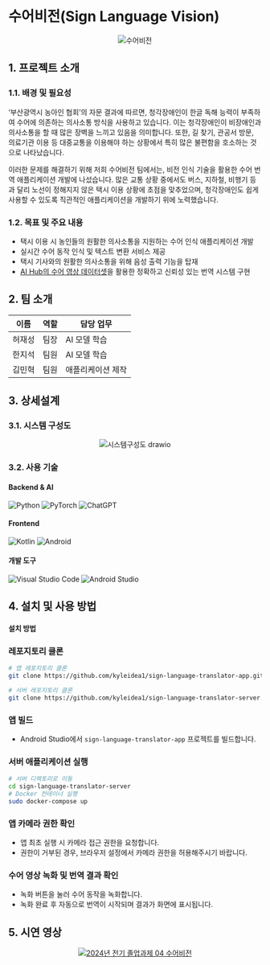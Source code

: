 # 수어비전(Sign Language Vision)

<div align="center">
  <img src="https://github.com/user-attachments/assets/e12f8c73-d145-4a19-946e-774414f3a974" alt="수어비전">
</div>


## 1. 프로젝트 소개

### 1.1. 배경 및 필요성

‘부산광역시 농아인 협회’의 자문 결과에 따르면, 청각장애인이 한글 독해 능력이 부족하여 수어에 의존하는 의사소통 방식을 사용하고 있습니다. 이는 청각장애인이 비장애인과 의사소통을 할 때 많은 장벽을 느끼고 있음을 의미합니다. 또한, 길 찾기, 관공서 방문, 의료기관 이용 등 대중교통을 이용해야 하는 상황에서 특히 많은 불편함을 호소하는 것으로 나타났습니다.


 이러한 문제를 해결하기 위해 저희 수어비전 팀에서는, 비전 인식 기술을 활용한 수어 번역 애플리케이션 개발에 나섰습니다. 많은 교통 상황 중에서도 버스, 지하철, 비행기 등과 달리 노선이 정해지지 않은 택시 이용 상황에 초점을 맞추었으며, 청각장애인도 쉽게 사용할 수 있도록 직관적인 애플리케이션을 개발하기 위에 노력했습니다.

### 1.2. 목표 및 주요 내용

- 택시 이용 시 농인들의 원활한 의사소통을 지원하는 수어 인식 애플리케이션 개발
- 실시간 수어 동작 인식 및 텍스트 변환 서비스 제공
- 택시 기사와의 원활한 의사소통을 위해 음성 출력 기능을 탑재
- [AI Hub의 수어 영상 데이터셋](https://www.aihub.or.kr/aihubdata/data/view.do?currMenu=&topMenu=&aihubDataSe=data&dataSetSn=103)을 활용한 정확하고 신뢰성 있는 번역 시스템 구현


## 2. 팀 소개

| 이름 | 역할 | 담당 업무 |
|------|------|-----------|
|   허재성   |   팀장   |   AI 모델 학습   |
|   한지석   |   팀원   |   AI 모델 학습   |
|   김민혁   |   팀원   |   애플리케이션 제작   |


## 3. 상세설계

### 3.1. 시스템 구성도

<p align="center">
  <img src="https://github.com/user-attachments/assets/f44e1988-88b9-48c1-8fd7-6e81b3496773" alt="시스템구성도 drawio">
</p>


### 3.2. 사용 기술

#### Backend & AI
![Python](https://img.shields.io/badge/python-3670A0?style=for-the-badge&logo=python&logoColor=ffdd54)
![PyTorch](https://img.shields.io/badge/PyTorch-%23EE4C2C.svg?style=for-the-badge&logo=PyTorch&logoColor=white)
![ChatGPT](https://img.shields.io/badge/chatGPT-74aa9c?style=for-the-badge&logo=openai&logoColor=white)

#### Frontend
![Kotlin](https://img.shields.io/badge/kotlin-%237F52FF.svg?style=for-the-badge&logo=kotlin&logoColor=white)
![Android](https://img.shields.io/badge/Android-3DDC84?style=for-the-badge&logo=android&logoColor=white)

#### 개발 도구
![Visual Studio Code](https://img.shields.io/badge/Visual%20Studio%20Code-0078d7.svg?style=for-the-badge&logo=visual-studio-code&logoColor=white)
![Android Studio](https://img.shields.io/badge/android%20studio-346ac1?style=for-the-badge&logo=android%20studio&logoColor=white)


## 4. 설치 및 사용 방법

#### 설치 방법
### 레포지토리 클론
```bash
# 앱 레포지토리 클론
git clone https://github.com/kyleidea1/sign-language-translator-app.git

# 서버 레포지토리 클론
git clone https://github.com/kyleidea1/sign-language-translator-server.git
```

### 앱 빌드
- Android Studio에서 `sign-language-translator-app` 프로젝트를 빌드합니다.

### 서버 애플리케이션 실행
```bash
# 서버 디렉토리로 이동
cd sign-language-translator-server
# Docker 컨테이너 실행
sudo docker-compose up
```

### 앱 카메라 권한 확인
- 앱 최초 실행 시 카메라 접근 권한을 요청합니다.
- 권한이 거부된 경우, 브라우저 설정에서 카메라 권한을 허용해주시기 바랍니다.

### 수어 영상 녹화 및 번역 결과 확인
- 녹화 버튼을 눌러 수어 동작을 녹화합니다.
- 녹화 완료 후 자동으로 번역이 시작되며 결과가 화면에 표시됩니다.


## 5. 시연 영상

<p align="center">
  <a href="https://www.youtube.com/watch?v=jNpjqRoLIwE">
    <img src="http://img.youtube.com/vi/jNpjqRoLIwE/0.jpg" alt="2024년 전기 졸업과제 04 수어비전">
  </a>
</p>

